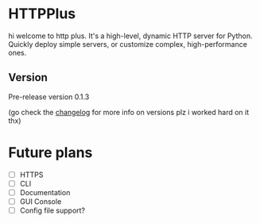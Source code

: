 
# HTTPPlus
hi welcome to http plus. It's a high-level, dynamic HTTP server for Python. Quickly deploy simple servers, or customize complex, 
high-performance ones.

## Version
Pre-release version 0.1.3

(go check the [changelog](./changelog.md) for more info on versions plz i worked hard on it thx)

# Future plans
- [ ] HTTPS
- [ ] CLI
- [ ] Documentation
- [ ] GUI Console
- [ ] Config file support?

[//]: # (TODO: add more stuff here)
[//]: # (TODO: Automate version number update with github actions)

